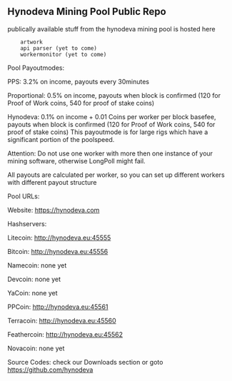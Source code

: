 
Hynodeva Mining Pool Public Repo
--------------------------------

publically available stuff from the hynodeva mining pool is hosted here

		artwork
		api parser (yet to come)
		workermonitor (yet to come)
		
Pool Payoutmodes:

PPS: 
		3.2% on income, payouts every 30minutes

Proportional:
		0.5% on income, payouts when block is confirmed (120 for Proof of Work coins, 540 for proof of stake coins)
	
Hynodeva:
		0.1% on income + 0.01 Coins per worker per block basefee, payouts when block is confirmed (120 for Proof of Work coins, 540 for proof of stake coins)
		This payoutmode is for large rigs which have a significant portion of the poolspeed.

Attention: Do not use one worker with more then one instance of your mining software, otherwise LongPoll might fail.

All payouts are calculated per worker, so you can set up different workers with different payout structure

Pool URLs:

Website: 
		https://hynodeva.com

Hashservers:

Litecoin:
		http://hynodeva.eu:45555

Bitcoin:
		http://hynodeva.eu:45556

Namecoin:
none yet

Devcoin:
none yet

YaCoin:
none yet

PPCoin:
		http://hynodeva.eu:45561

Terracoin:
		http://hynodeva.eu:45560

Feathercoin:
		http://hynodeva.eu:45562

Novacoin:
none yet

Source Codes:
		check our Downloads section or goto
		https://github.com/hynodeva
